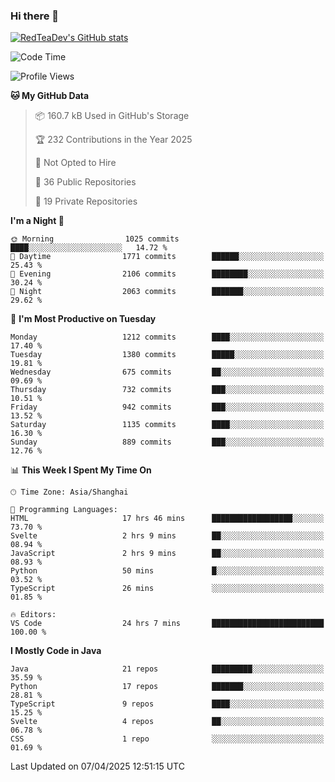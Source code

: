 ### Hi there 👋

<!--
**RedTeaDev/RedTeaDev** is a ✨ _special_ ✨ repository because its `README.md` (this file) appears on your GitHub profile.

Here are some ideas to get you started:

- 🔭 I’m currently working on ...
- 🌱 I’m currently learning ...
- 👯 I’m looking to collaborate on ...
- 🤔 I’m looking for help with ...
- 💬 Ask me about ...
- 📫 How to reach me: ...
- 😄 Pronouns: ...
- ⚡ Fun fact: ...
-->

<!--
[![wakatime](https://wakatime.com/badge/user/6b101ed0-04c0-4490-9283-eb61f2efff96.svg)](https://wakatime.com/@6b101ed0-04c0-4490-9283-eb61f2efff96)
!-->

[![RedTeaDev's GitHub stats](https://github-readme-stats.vercel.app/api?username=RedTeaDev\&include_all_commits=true)](https://github.com/anuraghazra/github-readme-stats)
<!--
[![willianrod's wakatime stats](https://github-readme-stats.vercel.app/api/wakatime?username=RedTeaDev)](https://github.com/anuraghazra/github-readme-stats)
!-->
<!--START_SECTION:waka-->
![Code Time](http://img.shields.io/badge/Code%20Time-3%2C112%20hrs%2018%20mins-blue)

![Profile Views](http://img.shields.io/badge/Profile%20Views-0-blue)

**🐱 My GitHub Data** 

> 📦 160.7 kB Used in GitHub's Storage 
 > 
> 🏆 232 Contributions in the Year 2025
 > 
> 🚫 Not Opted to Hire
 > 
> 📜 36 Public Repositories 
 > 
> 🔑 19 Private Repositories 
 > 
**I'm a Night 🦉** 

```text
🌞 Morning                1025 commits        ████░░░░░░░░░░░░░░░░░░░░░   14.72 % 
🌆 Daytime                1771 commits        ██████░░░░░░░░░░░░░░░░░░░   25.43 % 
🌃 Evening                2106 commits        ████████░░░░░░░░░░░░░░░░░   30.24 % 
🌙 Night                  2063 commits        ███████░░░░░░░░░░░░░░░░░░   29.62 % 
```
📅 **I'm Most Productive on Tuesday** 

```text
Monday                   1212 commits        ████░░░░░░░░░░░░░░░░░░░░░   17.40 % 
Tuesday                  1380 commits        █████░░░░░░░░░░░░░░░░░░░░   19.81 % 
Wednesday                675 commits         ██░░░░░░░░░░░░░░░░░░░░░░░   09.69 % 
Thursday                 732 commits         ███░░░░░░░░░░░░░░░░░░░░░░   10.51 % 
Friday                   942 commits         ███░░░░░░░░░░░░░░░░░░░░░░   13.52 % 
Saturday                 1135 commits        ████░░░░░░░░░░░░░░░░░░░░░   16.30 % 
Sunday                   889 commits         ███░░░░░░░░░░░░░░░░░░░░░░   12.76 % 
```


📊 **This Week I Spent My Time On** 

```text
🕑︎ Time Zone: Asia/Shanghai

💬 Programming Languages: 
HTML                     17 hrs 46 mins      ██████████████████░░░░░░░   73.70 % 
Svelte                   2 hrs 9 mins        ██░░░░░░░░░░░░░░░░░░░░░░░   08.94 % 
JavaScript               2 hrs 9 mins        ██░░░░░░░░░░░░░░░░░░░░░░░   08.93 % 
Python                   50 mins             █░░░░░░░░░░░░░░░░░░░░░░░░   03.52 % 
TypeScript               26 mins             ░░░░░░░░░░░░░░░░░░░░░░░░░   01.85 % 

🔥 Editors: 
VS Code                  24 hrs 7 mins       █████████████████████████   100.00 % 
```

**I Mostly Code in Java** 

```text
Java                     21 repos            █████████░░░░░░░░░░░░░░░░   35.59 % 
Python                   17 repos            ███████░░░░░░░░░░░░░░░░░░   28.81 % 
TypeScript               9 repos             ████░░░░░░░░░░░░░░░░░░░░░   15.25 % 
Svelte                   4 repos             ██░░░░░░░░░░░░░░░░░░░░░░░   06.78 % 
CSS                      1 repo              ░░░░░░░░░░░░░░░░░░░░░░░░░   01.69 % 
```




 Last Updated on 07/04/2025 12:51:15 UTC
<!--END_SECTION:waka-->


